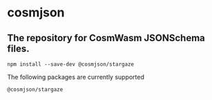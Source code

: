 # cosmjson

## The repository for CosmWasm JSONSchema files.

```
npm install --save-dev @cosmjson/stargaze
```

The following packages are currently supported

```
@cosmjson/stargaze
```